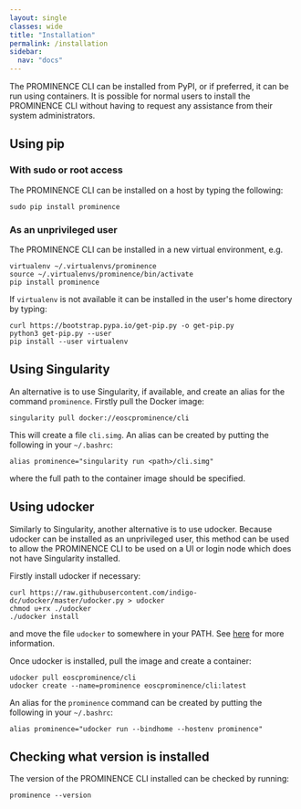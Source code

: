 ```yaml
---
layout: single
classes: wide
title: "Installation"
permalink: /installation
sidebar:
  nav: "docs"
---
```


The PROMINENCE CLI can be installed from PyPI, or if preferred, it can be run using containers. It is possible for normal users to install the PROMINENCE CLI without having to request any assistance from their system administrators.

## Using pip

### With sudo or root access
The PROMINENCE CLI can be installed on a host by typing the following:
```
sudo pip install prominence
```

### As an unprivileged user
The PROMINENCE CLI can be installed in a new virtual environment, e.g.
```
virtualenv ~/.virtualenvs/prominence
source ~/.virtualenvs/prominence/bin/activate
pip install prominence
```
If `virtualenv` is not available it can be installed in the user's home directory by typing:
```
curl https://bootstrap.pypa.io/get-pip.py -o get-pip.py
python3 get-pip.py --user
pip install --user virtualenv
```

## Using Singularity

An alternative is to use Singularity, if available, and create an alias for the command `prominence`. Firstly pull the Docker image:
```
singularity pull docker://eoscprominence/cli
```
This will create a file `cli.simg`.  An alias can be created by putting the following in your `~/.bashrc`: 
```
alias prominence="singularity run <path>/cli.simg"
```
where the full path to the container image should be specified.

## Using udocker

Similarly to Singularity, another alternative is to use udocker. Because udocker can be installed as an unprivileged user, this method can be used to allow the PROMINENCE CLI to be used on a UI or login node which does not have Singularity installed.

Firstly install udocker if necessary:
```
curl https://raw.githubusercontent.com/indigo-dc/udocker/master/udocker.py > udocker
chmod u+rx ./udocker
./udocker install
```
and move the file `udocker` to somewhere in your PATH. See [here](https://github.com/indigo-dc/udocker/blob/master/doc/installation_manual.md) for more information.

Once udocker is installed, pull the image and create a container:
```
udocker pull eoscprominence/cli
udocker create --name=prominence eoscprominence/cli:latest
```
An alias for the `prominence` command can be created by putting the following in your `~/.bashrc`: 
```
alias prominence="udocker run --bindhome --hostenv prominence"
```

## Checking what version is installed
The version of the PROMINENCE CLI installed can be checked by running:
```
prominence --version
```


